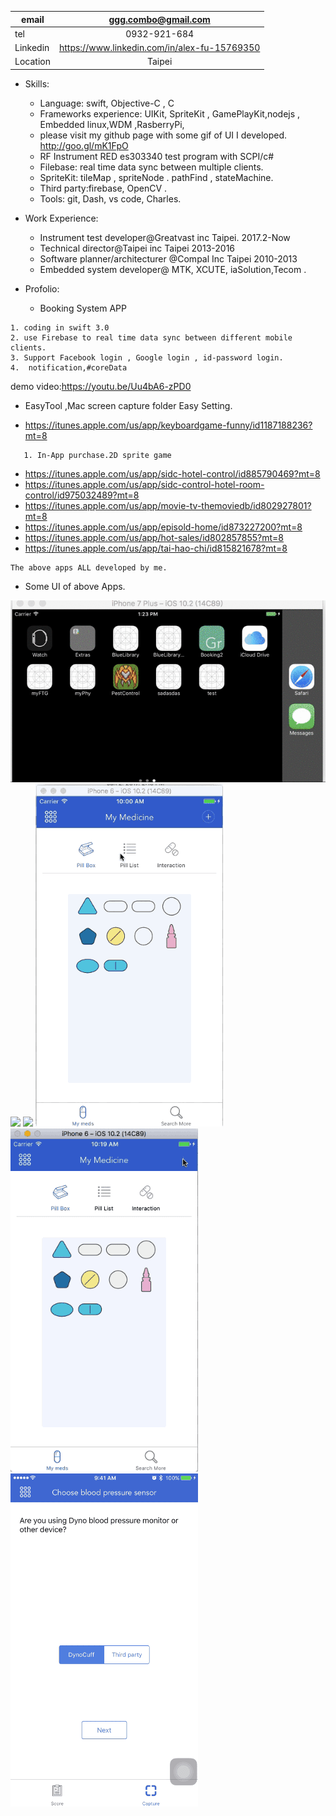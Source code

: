 | email      | ggg.combo@gmail.com |
|-----------|:------------:|
| tel | 0932-921-684  |
| Linkedin | https://www.linkedin.com/in/alex-fu-15769350 |
| Location | Taipei  |

 
* Skills: 
    * Language: swift, Objective-C , C
    * Frameworks experience: UIKit, SpriteKit , GamePlayKit,nodejs , Embedded linux,WDM ,RasberryPi,
    * please visit my github page with some gif of UI I developed.  http://goo.gl/mK1FpO  
	* RF Instrument RED es303340 test program with SCPI/c#
	* Filebase: real time data sync between multiple clients.
	* SpriteKit: tileMap , spriteNode . pathFind , stateMachine.
    * Third party:firebase, OpenCV .
	* Tools: git, Dash, vs code, Charles. 
	

* Work  Experience:
   * Instrument test developer@Greatvast inc Taipei.  2017.2-Now
   * Technical director@Taipei inc Taipei 2013-2016
   * Software planner/architecturer @Compal Inc Taipei 2010-2013
   * Embedded system developer@ MTK, XCUTE, iaSolution,Tecom . 

* Profolio:  
	

   - Booking System APP
   
 ```
 1. coding in swift 3.0 
 2. use Firebase to real time data sync between different mobile clients.  
 3. Support Facebook login , Google login , id-password login.
 4.  notification,#coreData 
```

demo video:https://youtu.be/Uu4bA6-zPD0 

 * EasyTool ,Mac screen capture folder Easy Setting.
 
 * https://itunes.apple.com/us/app/keyboardgame-funny/id1187188236?mt=8
```
   1. In-App purchase.2D sprite game  
```

 
  - https://itunes.apple.com/us/app/sidc-hotel-control/id885790469?mt=8 
  - https://itunes.apple.com/us/app/sidc-control-hotel-room-control/id975032489?mt=8
  - https://itunes.apple.com/us/app/movie-tv-themoviedb/id802927801?mt=8
  - https://itunes.apple.com/us/app/episold-home/id873227200?mt=8
  - https://itunes.apple.com/us/app/hot-sales/id802857855?mt=8
  - https://itunes.apple.com/us/app/tai-hao-chi/id815821678?mt=8


   ```
   The above apps ALL developed by me. 
   ```

	
* Some UI of above Apps.
 
![](https://github.com/Ggg02/grocr/blob/master/Booking/profile-master/phy.gif)
![](https://github.com/Ggg02/grocr/blob/master/Booking/profile-master/FTG.gif)
![](https://github.com/Ggg02/grocr/blob/master/Booking/profile-master/.gif)
![](https://github.com/Ggg02/grocr/blob/master/Booking/profile-master/ui1.gif)
![](https://github.com/Ggg02/grocr/blob/master/Booking/profile-master/ui4.gif)
![](https://github.com/Ggg02/grocr/blob/master/Booking/profile-master/ui5.gif)



 